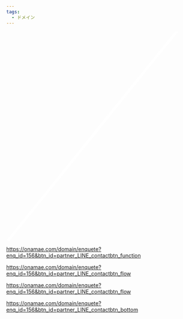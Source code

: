 ```yaml
---
tags:
  - ドメイン
---
```

<svg xmlns="http://www.w3.org/2000/svg" width="459" height="556" viewBox="0 0 459 556">
  <path id="パス_139" data-name="パス 139" d="M450,0h9L9,556H0Z" fill="#fff"/>
</svg>


https://onamae.com/domain/enquete?enq_id=156&btn_id=partner_LINE_contactbtn_function

https://onamae.com/domain/enquete?enq_id=156&btn_id=partner_LINE_contactbtn_flow


https://onamae.com/domain/enquete?enq_id=156&btn_id=partner_LINE_contactbtn_flow


https://onamae.com/domain/enquete?enq_id=156&btn_id=partner_LINE_contactbtn_bottom
